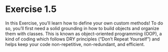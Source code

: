 # Exercise 1.5

In this Exercise, you’ll learn how to define your own custom methods! To do so, you’ll first need a solid grounding in how to build objects and organize them with classes. This is known as object-oriented programming (OOP), a kind of coding which follows DRY principles (“Don’t Repeat Yourself”) and helps keep your code non-repetitive, non-redundant, and efficient.